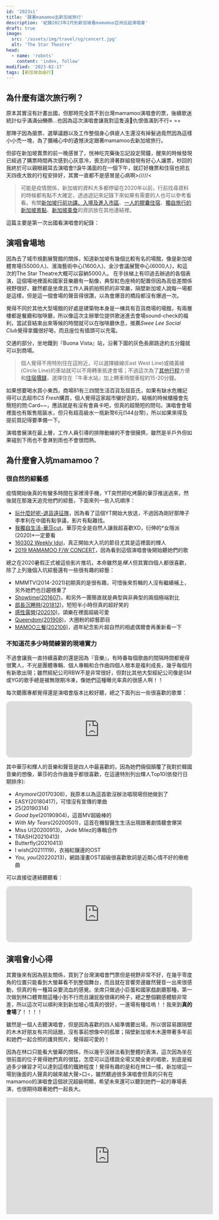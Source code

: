 ```yaml
---
id: '2023s1'
title: '跟著mamamoo去新加坡旅行'
description: '紀錄2023年2月到新加坡看mamamoo亞洲巡迴演唱會'
draft: true
image:
  src: '/assets/img/travel/sg/concert.jpg'
  alt: 'The Star Theatre'
head:
  - name: 'robots'
    content: 'index, follow'
modified: '2023-02-17'
tags: [新加坡自由行]
---
```


## 為什麼有這次旅行咧？
原本其實沒有計畫出國，但那時完全買不到台灣mamamoo演唱會的票，後續歌迷統計似乎滿滿~~公關票~~...也因為這次演唱會讓我對這隻遠🐻仇恨值滿到不行= =+

那陣子因為搶票、選舉議題以及工作整個身心俱疲人生還沒有掉髮過竟然因為這樣小小禿一塊，為了彌補心中的遺憾決定跟著mamamoo去新加坡旅行。

但卻在新加坡賣票的前一晚感冒了，恍神吃完藥後忘記設定鬧鐘，醒來的時候發現已經過了購票時間再次感到心灰意冷，喪志的滑著群組發現有好心人讓票，秒回的我終於可以親眼親耳去演唱會!!淚牛滿面的在一個下午，就訂好機票和住宿也把五天四夜大致的行程安排好，其實一直都不是感冒是心病啊>/////<

> 可能是疫情關係，新加坡的資料大多都停留在2020年以前，行前找尋資料的時候都有點不大確定，透過遊記來記錄下來如果有需要的人也可以參考看看。有關[新加坡行前功課、入境及進入市區](/travel/singapore_preparation)、[一人的膠囊住宿](/travel/singapore_hotel)、[獨自旅行的新加坡景點](/travel/singapore_spot)、[新加坡美食](/travel/singapore_food)的資訊放在其他連結裡。

這篇主要是第一次出國看演唱會的紀錄：

<div class="max-h-92">
    <Images :path="/img/travel/sg/concert.jpg" :alt="'演唱會場地'"></Images>
</div>

## 演唱會場地
因為去了城市規劃展覽館的關係，知道新加坡有幾個比較有名的場館，像是新加坡體育場(55000人)、濱海藝術中心(1600人)、金沙會議展覽中心(6000人)，和這次的The Star Theatre大概可以容納5000人。
在手扶梯上有印過去辦過的各個表演，這個場地裡面和國家音樂廳有一點像，典型紅色座椅的配置但因為高低差關係視野很好，雖然都是坐席且工作人員抓拍照抓的非常嚴，隔壁新加坡人說每一場都是這樣，但是這一個會場的聲音得很讚，以為會爆音的橋段都沒有爆過一次。

覺得不同於其他大型場館的好處是建築物本身是一棟具有百貨商場的場館，有兩層樓都是餐廳和咖啡廳，所以像這次主辦單位提供歌迷進去會場sound-check的福利，當試音結束出來等候的時間就可以在咖啡廳休息，推薦*Swee Lee Social Club*覺得拿鐵很好喝，而且座位有插頭可以充電。

交通的部分，坐地鐵到『Buona Vista』站，沿著下圖的灰色長廊路途約五分鐘就可以到商場。
<div class="max-h-92">
    <Images :path="/img/travel/sg/BuonaVista.png" :alt="'Buona Vista站到The Star Theatre'"></Images>
</div>

> 個人覺得不用特別住在這附近，可以選擇綠線(East West Line)或橘黃線(Circle Line)的車站就可以不用轉車抵達會場；不過這次為了[其他行程]((/travel/singapore_spot))方便和[住宿價錢]((/travel/singapore_hotel))，選擇住在『牛車水站』加上轉車時間車程約15-20分鐘。

如果想要喝水買小東西，商場B1有三四間生活百貨及屈臣氏，如果有缺水危機記得可以去超市*CS Fresh*購買，個人覺得這家超市蠻好逛的，結帳的時候櫃檯會先簡短的問:Card~~，應該就是有沒有會員卡吧，但真的超簡短的問句。演唱會會場裡面也有販售瓶裝水，但只有超高級水一瓶新幣6元(144台幣)，所以如果來得及提前買記得要準備一下。

演唱會展演在最上層，工作人員引導的排隊動線的不會很擁擠，雖然是半戶外但如果碰到下雨也不會淋到雨也不會很悶熱。



## 為什麼會入坑mamamoo？

### 很自然的綜藝感
疫情開始後真的有蠻多時間在家裡滑手機，YT突然把吃烤腸的華莎推送過來，然後就在那幾天追完他們的綜藝，下面來列一些入坑順序：
* [玩什麼好呢-退貨遠征隊](https://www.youtube.com/watch?v=aUm4uduilEA)，因為看了這個YT開始大放送，不過因為剛好那陣子李孝利在中國有點爭議，影片有點難找。
* [我獨自生活-華莎cut](https://www.bilibili.com/video/BV1z4411678M/)，華莎完全是自然人讓我超喜歡XD，衍伸的*女隱派(2020)*一定要看
* [160302 Weekly Idol](https://www.youtube.com/watch?v=tH5KHdDvlSk)，真正開始大入坑的節目尤其是這裡面的輝人
* [2019 MAMAMOO F/W CONCERT](https://www.youtube.com/watch?v=Rza2wR70eU8)，因為看到這個演唱會後開始聽她們的歌

總之在2020暑假正式被這些影片推坑，本命雖然是*輝人*但其實四個人都很喜歡，除了上列幾個入坑綜藝還有一些很有趣的綜藝：
* MMMTV(2014-2021)初期真的是很有趣，可惜後來剪輯的人沒有繼續補上，另外她們也日趨穩重了
* [Showtime(201607)](https://www.youtube.com/watch?v=BpygeML95-4)，和另外一團簡直就是典型與非典型的兩個極端對比
* [部長沉睡時(201812)](https://www.bilibili.com/video/BV1Mt411k7NL/)，短短半小時但真的超好笑的
* [感性露營(202010)](https://www.bilibili.com/video/BV1tv411k76A/)，頌樂在裡面超級可愛
* [Queendom(201908)](https://www.bilibili.com/video/BV1V4411D7Hu/)，大圈粉的綜藝節目
* [MAMOO三餐(202106)](https://www.youtube.com/watch?v=XotN_BPPcwc)，週年紀念影片超自然的相處偶爾會再重新看一下


### 不知道花多少時間練習的現場實力
不過會讓我一直持續喜歡的還是因為『音樂』，有時番每個歌曲的間隔時間都覺得很驚人，不光是團體專輯、個人專輯和合作曲四個人根本是複利成長，幾乎每個月有新歌出現；雖然經紀公司RBW不是非常很好，但對比其他大型經紀公司像是SM或YG的歌手總是被無限期冷凍，像她們這種曝光率真的很感人啊！！

每次聽團專都覺得還是演唱會版本比較好聽，總之下面列出一些很喜歡的歌單：
<iframe style="border-radius:12px" src="https://open.spotify.com/embed/playlist/2fnDdKDtVBWXjAIK85GAue?utm_source=generator&theme=0" width="100%" height="152" frameBorder="0" allowfullscreen="" allow="autoplay; clipboard-write; encrypted-media; fullscreen; picture-in-picture" loading="lazy"></iframe>


其中華莎和輝人的音樂和聲音是四人中最喜歡的，因為她們倆個顛覆了我對於韓國音樂的想像，華莎的合作曲幾乎都很喜歡，在這邊特別列出輝人Top10(依發行日期排序):
* *Anymore*(20170308)，我原本以為這首歌沒辦法唱現場但她做到了
* EASY(20180417)，可惜沒有宣傳的單曲
* 25(20190314)
* *Good bye*(20190904)，這首MV超級棒的
* *With My Tears*(20200501)，這首在機智醫生生活出現跟著劇情聽會爆哭
* Miss U(20200913)，Jvde Milez的專輯合作
* TRASH(20210413)
* Butterfly(20210413)
* I wish(20211119)，衣袖紅釀邊的OST
* *You, you*(20220213)，網路漫畫OST超級很喜歡歌詞是近期心情不好的療癒曲

可以直接從連結聽聽看：
<iframe style="border-radius:12px" src="https://open.spotify.com/embed/playlist/0MkOt7aplklWCNat2qyvKW?utm_source=generator&theme=0" width="100%" height="152" frameBorder="0" allowfullscreen="" allow="autoplay; clipboard-write; encrypted-media; fullscreen; picture-in-picture" loading="lazy"></iframe>



## 演唱會小心得
其實後來有因為朋友關係，買到了台灣演唱會門票但是視野非常不好，在幾乎零度角的位置只能看到大螢幕看不到整個舞台，而且就在音響旁邊雖然聲音一出來很感動，但真的有一種耳朵要流血的感覺。坐席只做過小巨蛋和國家戲劇廳那種，第一次做到林口體育館這種小到不行而且讓屁股很痛的椅子，總之整個觀感體驗非常差，所以這次可以順利來到新加坡心情真的很好，一進場有種哇嗚！！我來到**真的會場**了！！！！

雖然是一個人去聽演唱會，但是因為喜歡的四人組準備要出場，所以很容易跟隔壁的木木好朋友有共同話題，沒有事前想像中的孤單；隔壁新加坡木木還帶著多年前和她們一起合照的護貝照片，覺得超可愛的！

因為在林口只能看大螢幕的關係，所以幾乎沒辦法看到整體的表演，這次因為坐在很前面的位子覺得她們真的很猛，怎麼可以這樣跳全場又開全麥的唱歌，到底是經過多少練習才可以達到這樣的鐵肺程度！覺得有趣的是和在林口一樣，新加坡這一場到後面的人聲真的越來越大聲>口<，雖然聽過很多演唱會但真的只有在mamamoo的演唱會這個狀況超級明顯，希望未來還可以聽到她們一起的專場表演，也很期待跟著她們一起長大。

<iframe width="560" height="315" src="https://www.youtube.com/embed/GVjjkHrcRVk?controls=0" title="YouTube video player" frameborder="0" allow="accelerometer; autoplay; clipboard-write; encrypted-media; gyroscope; picture-in-picture; web-share" allowfullscreen></iframe>